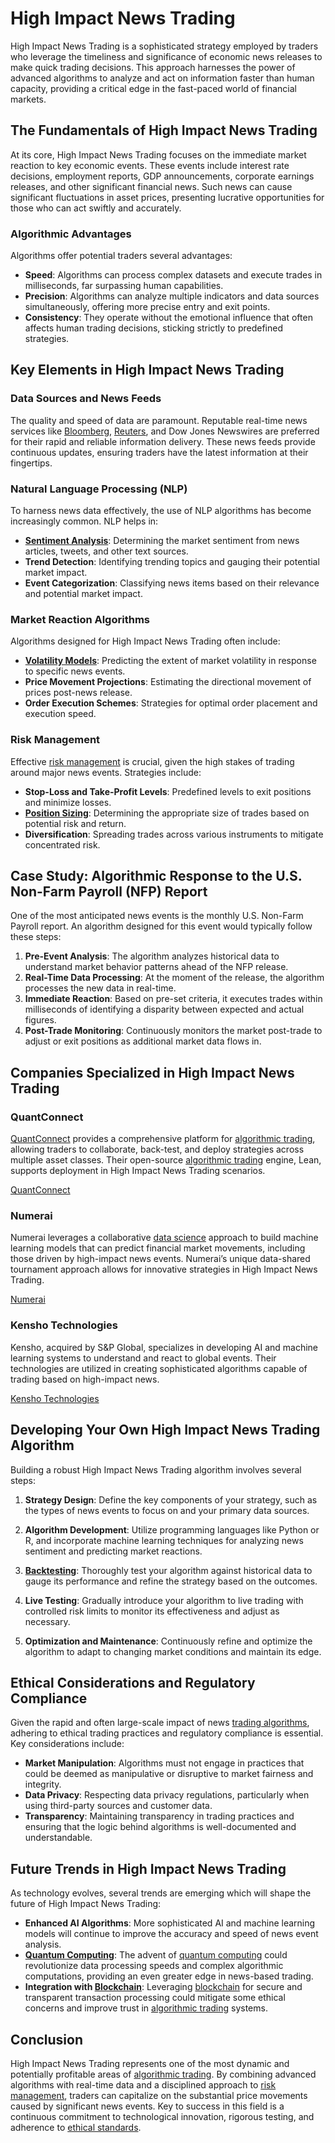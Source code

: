 # High Impact News Trading

High Impact News Trading is a sophisticated strategy employed by traders who leverage the timeliness and significance of economic news releases to make quick trading decisions. This approach harnesses the power of advanced algorithms to analyze and act on information faster than human capacity, providing a critical edge in the fast-paced world of financial markets.

## The Fundamentals of High Impact News Trading

At its core, High Impact News Trading focuses on the immediate market reaction to key economic events. These events include interest rate decisions, employment reports, GDP announcements, corporate earnings releases, and other significant financial news. Such news can cause significant fluctuations in asset prices, presenting lucrative opportunities for those who can act swiftly and accurately.

### Algorithmic Advantages

Algorithms offer potential traders several advantages:
- **Speed**: Algorithms can process complex datasets and execute trades in milliseconds, far surpassing human capabilities.
- **Precision**: Algorithms can analyze multiple indicators and data sources simultaneously, offering more precise entry and exit points.
- **Consistency**: They operate without the emotional influence that often affects human trading decisions, sticking strictly to predefined strategies.

## Key Elements in High Impact News Trading

### Data Sources and News Feeds

The quality and speed of data are paramount. Reputable real-time news services like [Bloomberg](../b/bloomberg.md), [Reuters](../r/reuters.md), and Dow Jones Newswires are preferred for their rapid and reliable information delivery. These news feeds provide continuous updates, ensuring traders have the latest information at their fingertips.

### Natural Language Processing (NLP)

To harness news data effectively, the use of NLP algorithms has become increasingly common. NLP helps in:
- **[Sentiment Analysis](../s/sentiment_analysis.md)**: Determining the market sentiment from news articles, tweets, and other text sources.
- **Trend Detection**: Identifying trending topics and gauging their potential market impact.
- **Event Categorization**: Classifying news items based on their relevance and potential market impact.

### Market Reaction Algorithms

Algorithms designed for High Impact News Trading often include:
- **[Volatility Models](../v/volatility_models.md)**: Predicting the extent of market volatility in response to specific news events.
- **Price Movement Projections**: Estimating the directional movement of prices post-news release.
- **Order Execution Schemes**: Strategies for optimal order placement and execution speed.

### Risk Management

Effective [risk management](../r/risk_management.md) is crucial, given the high stakes of trading around major news events. Strategies include:
- **Stop-Loss and Take-Profit Levels**: Predefined levels to exit positions and minimize losses.
- **[Position Sizing](../p/position_sizing.md)**: Determining the appropriate size of trades based on potential risk and return.
- **Diversification**: Spreading trades across various instruments to mitigate concentrated risk.

## Case Study: Algorithmic Response to the U.S. Non-Farm Payroll (NFP) Report

One of the most anticipated news events is the monthly U.S. Non-Farm Payroll report. An algorithm designed for this event would typically follow these steps:

1. **Pre-Event Analysis**: The algorithm analyzes historical data to understand market behavior patterns ahead of the NFP release.
2. **Real-Time Data Processing**: At the moment of the release, the algorithm processes the new data in real-time.
3. **Immediate Reaction**: Based on pre-set criteria, it executes trades within milliseconds of identifying a disparity between expected and actual figures.
4. **Post-Trade Monitoring**: Continuously monitors the market post-trade to adjust or exit positions as additional market data flows in.

## Companies Specialized in High Impact News Trading

### QuantConnect
[QuantConnect](../q/quantconnect.md) provides a comprehensive platform for [algorithmic trading](../a/algorithmic_trading.md), allowing traders to collaborate, back-test, and deploy strategies across multiple asset classes. Their open-source [algorithmic trading](../a/algorithmic_trading.md) engine, Lean, supports deployment in High Impact News Trading scenarios.

[QuantConnect](https://www.quantconnect.com/)

### Numerai
Numerai leverages a collaborative [data science](../d/data_science_in_trading.md) approach to build machine learning models that can predict financial market movements, including those driven by high-impact news events. Numerai’s unique data-shared tournament approach allows for innovative strategies in High Impact News Trading.

[Numerai](https://numer.ai/)

### Kensho Technologies
Kensho, acquired by S&P Global, specializes in developing AI and machine learning systems to understand and react to global events. Their technologies are utilized in creating sophisticated algorithms capable of trading based on high-impact news.

[Kensho Technologies](https://www.kensho.com/)

## Developing Your Own High Impact News Trading Algorithm

Building a robust High Impact News Trading algorithm involves several steps:

1. **Strategy Design**: Define the key components of your strategy, such as the types of news events to focus on and your primary data sources.
 
2. **Algorithm Development**: Utilize programming languages like Python or R, and incorporate machine learning techniques for analyzing news sentiment and predicting market reactions.

3. **[Backtesting](../b/backtesting.md)**: Thoroughly test your algorithm against historical data to gauge its performance and refine the strategy based on the outcomes.

4. **Live Testing**: Gradually introduce your algorithm to live trading with controlled risk limits to monitor its effectiveness and adjust as necessary.

5. **Optimization and Maintenance**: Continuously refine and optimize the algorithm to adapt to changing market conditions and maintain its edge.

## Ethical Considerations and Regulatory Compliance

Given the rapid and often large-scale impact of news [trading algorithms](../t/trading_algorithms.md), adhering to ethical trading practices and regulatory compliance is essential. Key considerations include:

- **Market Manipulation**: Algorithms must not engage in practices that could be deemed as manipulative or disruptive to market fairness and integrity.
- **Data Privacy**: Respecting data privacy regulations, particularly when using third-party sources and customer data.
- **Transparency**: Maintaining transparency in trading practices and ensuring that the logic behind algorithms is well-documented and understandable.

## Future Trends in High Impact News Trading

As technology evolves, several trends are emerging which will shape the future of High Impact News Trading:

- **Enhanced AI Algorithms**: More sophisticated AI and machine learning models will continue to improve the accuracy and speed of news event analysis.
- **[Quantum Computing](../q/quantum_computing_in_trading.md)**: The advent of [quantum computing](../q/quantum_computing_in_trading.md) could revolutionize data processing speeds and complex algorithmic computations, providing an even greater edge in news-based trading.
- **Integration with [Blockchain](../b/blockchain_in_trading.md)**: Leveraging [blockchain](../b/blockchain_in_trading.md) for secure and transparent transaction processing could mitigate some ethical concerns and improve trust in [algorithmic trading](../a/algorithmic_trading.md) systems.

## Conclusion

High Impact News Trading represents one of the most dynamic and potentially profitable areas of [algorithmic trading](../a/algorithmic_trading.md). By combining advanced algorithms with real-time data and a disciplined approach to [risk management](../r/risk_management.md), traders can capitalize on the substantial price movements caused by significant news events. Key to success in this field is a continuous commitment to technological innovation, rigorous testing, and adherence to [ethical standards](../e/ethical_standards_in_trading.md).
